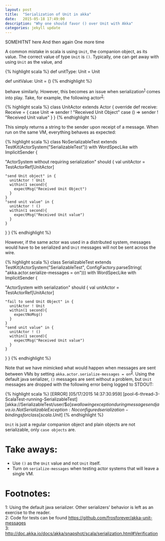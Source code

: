 ```yaml
---
layout: post
title:  "Serialization of Unit in akka"
date:   2015-05-18 17:49:00
description: "Why one should favor () over Unit with Akka"
categories: jekyll update
---
```


SOMEHITNT here
And then again
One more time

A common mistake in scala is using `Unit`, the companion object, as its value. The correct value of type `Unit` is `()`. Typically, one can get away with using `Unit` as the value, and

{% highlight scala %}
def unitType: Unit = Unit

def unitValue: Unit = ()
{% endhighlight %}

behave similarly. However, this becomes an issue when serialization<sup>[1](#myfootnote1)</sup> comes into play. Take, for example, the following actor<sup>[2](#myfootnote2)</sup>:

{% highlight scala %}
class UnitActor extends Actor {
  override def receive: Receive = {
    case Unit => sender ! "Received Unit Object"
    case () => sender ! "Received Unit value"
  }
}
{% endhighlight %}

This simply returns a string to the sender upon receipt of a message. When run on the same VM, everything behaves as expected:

{% highlight scala %}
class NoSerializableTest extends TestKit(ActorSystem("SerializableTest")) with WordSpecLike with ImplicitSender {

  "ActorSystem without requiring serialization" should {
    val unitActor = TestActorRef[UnitActor]

    "send Unit object" in {
      unitActor ! Unit
      within(1 second){
        expectMsg("Received Unit Object")
      }
    }
    "send unit value" in {
      unitActor ! ()
      within(1 second){
        expectMsg("Received Unit value")
      }
    }
  }
}
{% endhighlight %}

However, if the same actor was used in a distributed system, messages would have to be serialized and `Unit` messages will not be sent across the wire.

{% highlight scala %}
class SerializableTest extends TestKit(ActorSystem("SerializableTest", ConfigFactory.parseString(
  "akka.actor.serialize-messages = on"))) with WordSpecLike with ImplicitSender {

  "ActorSystem with serialization" should {
    val unitActor = TestActorRef[UnitActor]

    "fail to send Unit Object" in {
      unitActor ! Unit
      within(1 second){
        expectNoMsg()
      }
    }
    "send unit value" in {
      unitActor ! ()
      within(1 second){
        expectMsg("Received Unit value")
      }
    }
  }
}
{% endhighlight %}

Note that we have mimicked what would happen when messages are sent between VMs by setting `akka.actor.serialize-messages = on`<sup>[3](#myfootnote3)</sup>. Using the default java serializer, `()` messages are sent without a problem, but `Unit` messages are dropped with the following error being logged to STDOUT:

{% highlight scala %}
[ERROR] [05/17/2015 14:37:30.959] [pool-6-thread-3-ScalaTest-running-SerializableTest] [akka://SerializableTest/user/$$a] swallowing exception during message send
java.io.NotSerializableException: No configured serialization-bindings for class [scala.Unit$]
{% endhighlight %}


`Unit` is just a regular companion object and plain objects are not serializable, only `case objects` are.

# Take aways:
* Use `()` as the `Unit` value and not `Unit` itself.
* Turn on `serialize-messages` when testing actor systems that will leave a single VM.

# Footnotes:
<a name="myfootnote1">1</a>: Using the default java serializer. Other serializers' behavior is left as an exercise to the reader.<br>
<a name="myfootnote2">2</a>: Code for tests can be found https://github.com/frosforever/akka-unit-messages<br>
<a name="myfootnote3">3</a>: http://doc.akka.io/docs/akka/snapshot/scala/serialization.html#Verification <br>
